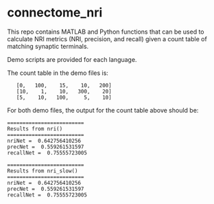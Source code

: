 # connectome_nri

This repo contains MATLAB and Python functions that can be used to calculate NRI metrics (NRI, precision, and recall) given a count table of matching synaptic terminals.

Demo scripts are provided for each language.


The count table in the demo files is:

```
   [0,   100,    15,    10,   200]
   [10,    1,    10,   300,    20]
   [5,    10,   100,     5,    10]
```

For both demo files, the output for the count table above should be:

```
=========================
Results from nri()
=========================
nriNet =  0.642756410256
precNet =  0.559261531597
recallNet =  0.75555723005

=========================
Results from nri_slow()
=========================
nriNet =  0.642756410256
precNet =  0.559261531597
recallNet =  0.75555723005
```
